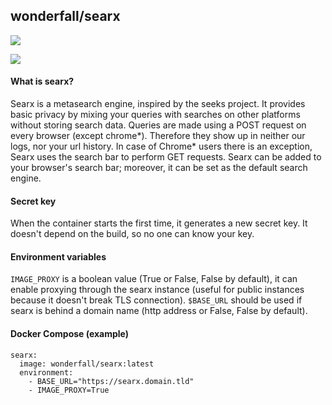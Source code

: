 ## wonderfall/searx
[![](https://badge.imagelayers.io/wonderfall/searx:latest.svg)](https://imagelayers.io/?images=wonderfall/searx:latest 'Get your own badge on imagelayers.io')

![](https://i.goopics.net/ls.png)

#### What is searx?
Searx is a metasearch engine, inspired by the seeks project.
It provides basic privacy by mixing your queries with searches on other platforms without storing search data. Queries are made using a POST request on every browser (except chrome*). Therefore they show up in neither our logs, nor your url history. In case of Chrome* users there is an exception, Searx uses the search bar to perform GET requests. Searx can be added to your browser's search bar; moreover, it can be set as the default search engine. 

#### Secret key
When the container starts the first time, it generates a new secret key. It doesn't depend on the build, so no one can know your key. 

#### Environment variables
`IMAGE_PROXY` is a boolean value (True or False, False by default), it can enable proxying through the searx instance (useful for public instances because it doesn't break TLS connection). `$BASE_URL` should be used if searx is behind a domain name (http address or False, False by default).

#### Docker Compose (example)
```
searx:
  image: wonderfall/searx:latest
  environment:
    - BASE_URL="https://searx.domain.tld"
    - IMAGE_PROXY=True
```
